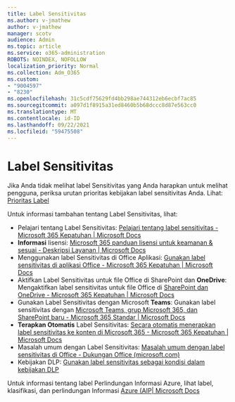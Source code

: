 ```yaml
---
title: Label Sensitivitas
ms.author: v-jmathew
author: v-jmathew
manager: scotv
audience: Admin
ms.topic: article
ms.service: o365-administration
ROBOTS: NOINDEX, NOFOLLOW
localization_priority: Normal
ms.collection: Adm_O365
ms.custom:
- "9004597"
- "8230"
ms.openlocfilehash: 31c5cdf75629fd4bb298ae744312eb6ecbf7ac85
ms.sourcegitcommit: a097d1f8915a31ed8460b5b68dccc8d87e563cc0
ms.translationtype: MT
ms.contentlocale: id-ID
ms.lasthandoff: 09/22/2021
ms.locfileid: "59475508"
---
```

# <a name="sensitivity-labels"></a>Label Sensitivitas

Jika Anda tidak melihat label Sensitivitas yang Anda harapkan untuk melihat pengguna, periksa urutan prioritas kebijakan label sensitivitas Anda. Lihat: [Prioritas Label](https://docs.microsoft.com/microsoft-365/compliance/sensitivity-labels)

Untuk informasi tambahan tentang Label Sensitivitas, lihat:

- Pelajari tentang Label Sensitivitas: [Pelajari tentang label sensitivitas - Microsoft 365 Kepatuhan | Microsoft Docs](https://docs.microsoft.com/microsoft-365/compliance/sensitivity-labels)
- **Informasi** lisensi: [Microsoft 365 panduan lisensi untuk keamanan & sesuai - Deskripsi Layanan | Microsoft Docs](https://docs.microsoft.com/office365/servicedescriptions/microsoft-365-service-descriptions/microsoft-365-tenantlevel-services-licensing-guidance/microsoft-365-security-compliance-licensing-guidance#information-protection)
- Menggunakan label Sensitivitas di Office Aplikasi: [Gunakan label sensitivitas di aplikasi Office - Microsoft 365 Kepatuhan | Microsoft Docs](https://docs.microsoft.com/microsoft-365/compliance/sensitivity-labels-office-apps)
- Aktifkan Label Sensitivitas untuk file Office di SharePoint dan **OneDrive**: Mengaktifkan label sensitivitas untuk file Office di [SharePoint dan OneDrive - Microsoft 365 Kepatuhan | Microsoft Docs](https://docs.microsoft.com/microsoft-365/compliance/sensitivity-labels-sharepoint-onedrive-files)
- Gunakan Label Sensitivitas dengan Microsoft **Teams**: Gunakan label sensitivitas dengan [Microsoft Teams, grup Microsoft 365, dan SharePoint baru - Microsoft 365 Standar | Microsoft Docs](https://docs.microsoft.com/microsoft-365/compliance/sensitivity-labels-teams-groups-sites)
- **Terapkan Otomatis** Label Sensitivitas: [Secara otomatis menerapkan label sensitivitas ke konten di Microsoft 365 - Microsoft 365 Kepatuhan | Microsoft Docs](https://docs.microsoft.com/microsoft-365/compliance/apply-sensitivity-label-automatically)
- Masalah umum dengan Label Sensitivitas: [Masalah umum dengan label sensitivitas di Office - Dukungan Office (microsoft.com)](https://support.microsoft.com/office/known-issues-with-sensitivity-labels-in-office-b169d687-2bbd-4e21-a440-7da1b2743edc)
- Kebijakan DLP: [Gunakan label sensitivitas sebagai kondisi dalam kebijakan DLP](https://docs.microsoft.com/microsoft-365/compliance/dlp-sensitivity-label-as-condition) 

Untuk informasi tentang label Perlindungan Informasi Azure, lihat label, klasifikasi, dan perlindungan Informasi [Azure (AIP| Microsoft Docs](https://docs.microsoft.com/azure/information-protection/aip-classification-and-protection)
